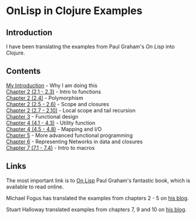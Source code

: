 OnLisp in Clojure Examples
==========================


Introduction
------------

I have been translating the examples from Paul Graham's *On Lisp* into Clojure.


Contents
--------

[My Introduction](http://onbeyondlambda.blogspot.jp/2012/02/reading-on-lisp-to-learn-clojure.html) - Why I am doing this  
[Chapter 2 (2.1 - 2.3)](http://onbeyondlambda.blogspot.jp/2012/02/on-lisp-in-clojure-ch-2-21-23.html) - Intro to functions  
[Chapter 2 (2.4)](http://onbeyondlambda.blogspot.jp/2012/02/on-lisp-in-clojure-ch-2-24-polymorphism.html) - Polymorphism  
[Chapter 2 (2.5 - 2.6)](http://onbeyondlambda.blogspot.jp/2012/03/on-lisp-in-clojure-ch-2-25-26.html) - Scope and closures  
[Chapter 2 (2.7 - 2.10)](http://onbeyondlambda.blogspot.jp/2012/03/this-is-fourth-post-translating.html) - Local scope and tail recursion  
[Chapter 3](http://onbeyondlambda.blogspot.jp/2012/03/on-lisp-in-clojure-ch-3.html) - Functional design  
[Chapter 4 (4.1 - 4.3)](http://onbeyondlambda.blogspot.jp/2012/03/on-lisp-in-clojure-ch-4-41-to-43.html) - Utility function  
[Chapter 4 (4.5 - 4.8)](http://onbeyondlambda.blogspot.jp/2012/04/on-lisp-in-clojure-ch-4-45-48.html) - Mapping and I/O  
[Chapter 5](http://onbeyondlambda.blogspot.jp/2012/04/on-lisp-in-clojure-ch-5.html) - More advanced functional programming  
[Chapter 6](http://onbeyondlambda.blogspot.com/2012/04/on-lisp-in-clojure-chapter-6.html) - Representing Networks in data and closures  
[Chapter 7 (7.1 - 7.4)](http://onbeyondlambda.blogspot.com/2012/04/on-lisp-in-clojure-chapter-7-71-74.html) - Intro to macros  

Links
-----

The most important link is to [On Lisp](http://www.bookshelf.jp/texi/onlisp/onlisp_toc.html#SEC_Contents) Paul Graham's fantastic book, which is available to read online.  

Michael Fogus has translated the examples from chapters 2 - 5 on [his blog](http://blog.fogus.me/2008/10/24/on-lisp-clojure-chapter-5/).  

Stuart Halloway translated examples from chapters 7, 9 and 10 on [his blog](http://thinkrelevance.com/blog/2008/12/12/on-lisp-clojure).  
